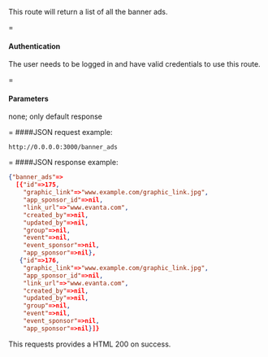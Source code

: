<!-- --- title: GET/banner_ads -->

This route will return a list of all the banner ads.

=
#### Authentication
The user needs to be logged in and have valid credentials to use this route.

=
#### Parameters
none; only default response

=
####JSON request example:
```
http://0.0.0.0:3000/banner_ads
```
=
####JSON response example:

```json
{"banner_ads"=>
  [{"id"=>175,
    "graphic_link"=>"www.example.com/graphic_link.jpg",
    "app_sponsor_id"=>nil,
    "link_url"=>"www.evanta.com",
    "created_by"=>nil,
    "updated_by"=>nil,
    "group"=>nil,
    "event"=>nil,
    "event_sponsor"=>nil,
    "app_sponsor"=>nil},
   {"id"=>176,
    "graphic_link"=>"www.example.com/graphic_link.jpg",
    "app_sponsor_id"=>nil,
    "link_url"=>"www.evanta.com",
    "created_by"=>nil,
    "updated_by"=>nil,
    "group"=>nil,
    "event"=>nil,
    "event_sponsor"=>nil,
    "app_sponsor"=>nil}]}
```

This requests provides a HTML 200 on success.